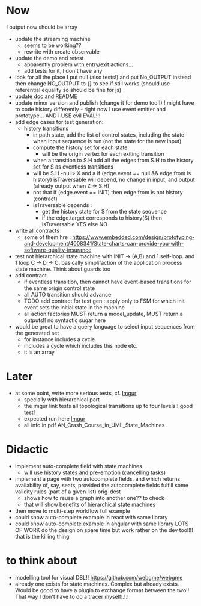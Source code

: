 # Now
! output now should be array
  - update the streaming machine
    - seems to be working??
    - rewrite with create observable 
  - update the demo and retest 
    - apparently problem with entry/exit actions...
    - add tests for it, I don't have any
  - look for all the place I put null (also tests!) and put No_OUTPUT instead then change 
  NO_OUTPUT to {} to see if still works (should use referential equality so should be fine for js)
  - update doc and README
  - update minor version and publish (change it for demo too!!)
! might have to code history differently - right now I use event emitter and prototype... AND I 
USE evil EVAL!!!
- add edge cases for test generation: 
  - history transitions
    - in path state, add the list of control states, including the state when input sequence is 
    run (not the state for the new input)
    - compute the history set for each state
      - will be the origin vertex for each exiting transition 
    - when a transition to S.H add all the edges from S.H to the history set for S as eventless 
    transitions
    - will be S.H -null> X and a if (edge.event == null && edge.from is history) isTraversable will
     depend, no change in input, and output (already output when Z -> S.H)
    - not that if (edge.event == INIT) then edge.from is not history (contract)
    - isTraversable depends :
      - get the history state for S from the state sequence
      - if the edge.target corresponds to history(S) then isTraversable YES else NO
- write all contracts
  - some of them hre : https://www.embedded.com/design/prototyping-and-development/4008341/State-charts-can-provide-you-with-software-quality-insurance
- test not hierarchical state machine with INIT -> (A,B) and 1 self-loop. and 1 loop C -> D -> C,
 basically simplifaction of the application process state machine. Think about guards too
- add contract
  - if eventless transition, then cannot have event-based transitions for the same origin control 
  state
  - all AUTO transition should advance
  - TODO add contract for test gen : apply only to FSM for which init event sets the initial state
   in the machine
  - all action factories MUST return a model_update, MUST return a outputs!! no syntactic sugar here
- would be great to have a query language to select input sequences from the generated set
  - for instance includes a cycle
  - includes a cycle which includes this node etc. 
  - it is an array

# Later
- at some point, write more serious tests, cf. [Imgur](https://i.imgur.com/IWoe84U.png)
  - specially with hierarchical part
  - the imgur link tests all topological transitions up to four levels!! good test!
  - expected run here [Imgur](https://i.imgur.com/Lei0BcM.png)
  - all info in pdf AN_Crash_Course_in_UML_State_Machines

# Didactic
- implement auto-complete field with state machines
  - will use history states and pre-emption (cancelling tasks)
- implement a page with two autocomplete fields, and which returns availability of, say, seats, 
provided the autocomplete fields fulfill some validity rules (part of a given list) orig-dest
  - shows how to reuse a graph into another one?? to check
  - that will show benefits of hierarchical state machines
- then move to multi-step workflow full example
- could show auto-complete example in react with same library
- could show auto-complete example in angular with same library
LOTS OF WORK
do the design on spare time but work rather on the dev tool!!! that is the killing thing

# to think about
- modelling tool for visual DSL!! https://github.com/webgme/webgme
- already one exists for state machines. Complex but already exists. Would be good to have a 
plugin to exchange format between the two!! That way I don't have to do a tracer myself!.!.!
